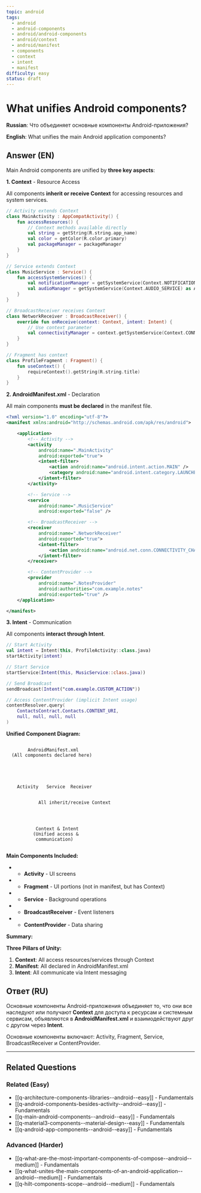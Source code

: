 ```yaml
---
topic: android
tags:
  - android
  - android-components
  - android/android-components
  - android/context
  - android/manifest
  - components
  - context
  - intent
  - manifest
difficulty: easy
status: draft
---
```


# What unifies Android components?

**Russian**: Что объединяет основные компоненты Android-приложения?

**English**: What unifies the main Android application components?

## Answer (EN)
Main Android components are unified by **three key aspects**:

**1. Context** - Resource Access

All components **inherit or receive Context** for accessing resources and system services.

```kotlin
// Activity extends Context
class MainActivity : AppCompatActivity() {
    fun accessResources() {
        // Context methods available directly
        val string = getString(R.string.app_name)
        val color = getColor(R.color.primary)
        val packageManager = packageManager
    }
}

// Service extends Context
class MusicService : Service() {
    fun accessSystemServices() {
        val notificationManager = getSystemService(Context.NOTIFICATION_SERVICE) as NotificationManager
        val audioManager = getSystemService(Context.AUDIO_SERVICE) as AudioManager
    }
}

// BroadcastReceiver receives Context
class NetworkReceiver : BroadcastReceiver() {
    override fun onReceive(context: Context, intent: Intent) {
        // Use context parameter
        val connectivityManager = context.getSystemService(Context.CONNECTIVITY_SERVICE) as ConnectivityManager
    }
}

// Fragment has context
class ProfileFragment : Fragment() {
    fun useContext() {
        requireContext().getString(R.string.title)
    }
}
```

**2. AndroidManifest.xml** - Declaration

All main components **must be declared** in the manifest file.

```xml
<?xml version="1.0" encoding="utf-8"?>
<manifest xmlns:android="http://schemas.android.com/apk/res/android">

    <application>
        <!-- Activity -->
        <activity
            android:name=".MainActivity"
            android:exported="true">
            <intent-filter>
                <action android:name="android.intent.action.MAIN" />
                <category android:name="android.intent.category.LAUNCHER" />
            </intent-filter>
        </activity>

        <!-- Service -->
        <service
            android:name=".MusicService"
            android:exported="false" />

        <!-- BroadcastReceiver -->
        <receiver
            android:name=".NetworkReceiver"
            android:exported="true">
            <intent-filter>
                <action android:name="android.net.conn.CONNECTIVITY_CHANGE" />
            </intent-filter>
        </receiver>

        <!-- ContentProvider -->
        <provider
            android:name=".NotesProvider"
            android:authorities="com.example.notes"
            android:exported="true" />
    </application>

</manifest>
```

**3. Intent** - Communication

All components **interact through Intent**.

```kotlin
// Start Activity
val intent = Intent(this, ProfileActivity::class.java)
startActivity(intent)

// Start Service
startService(Intent(this, MusicService::class.java))

// Send Broadcast
sendBroadcast(Intent("com.example.CUSTOM_ACTION"))

// Access ContentProvider (implicit Intent usage)
contentResolver.query(
    ContactsContract.Contacts.CONTENT_URI,
    null, null, null, null
)
```

**Unified Component Diagram:**

```

        AndroidManifest.xml              
  (All components declared here)         

                    
        
                              
          
    Activity   Service  Receiver 
          
                             
            All inherit/receive Context
                             
        
                   
        
           Context & Intent   
          (Unified access &   
           communication)     
        
```

**Main Components Included:**

- - **Activity** - UI screens
- - **Fragment** - UI portions (not in manifest, but has Context)
- - **Service** - Background operations
- - **BroadcastReceiver** - Event listeners
- - **ContentProvider** - Data sharing

**Summary:**

**Three Pillars of Unity:**

1. **Context**: All access resources/services through Context
2. **Manifest**: All declared in AndroidManifest.xml
3. **Intent**: All communicate via Intent messaging

## Ответ (RU)
Основные компоненты Android-приложения объединяет то, что они все наследуют или получают **Context** для доступа к ресурсам и системным сервисам, объявляются в **AndroidManifest.xml** и взаимодействуют друг с другом через **Intent**.

Основные компоненты включают: Activity, Fragment, Service, BroadcastReceiver и ContentProvider.


---

## Related Questions

### Related (Easy)
- [[q-architecture-components-libraries--android--easy]] - Fundamentals
- [[q-android-components-besides-activity--android--easy]] - Fundamentals
- [[q-main-android-components--android--easy]] - Fundamentals
- [[q-material3-components--material-design--easy]] - Fundamentals
- [[q-android-app-components--android--easy]] - Fundamentals

### Advanced (Harder)
- [[q-what-are-the-most-important-components-of-compose--android--medium]] - Fundamentals
- [[q-what-unites-the-main-components-of-an-android-application--android--medium]] - Fundamentals
- [[q-hilt-components-scope--android--medium]] - Fundamentals
